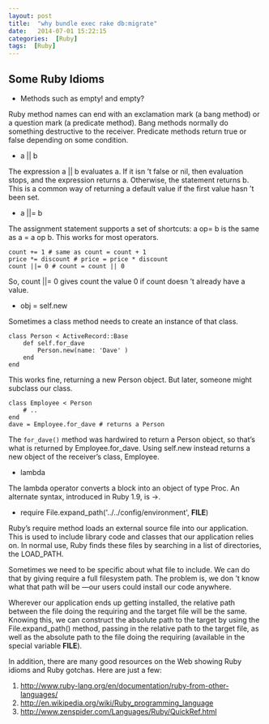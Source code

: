 ```yaml
---
layout: post
title:  "why bundle exec rake db:migrate"
date:   2014-07-01 15:22:15
categories:  [Ruby]
tags:  [Ruby]
---
```



## Some Ruby Idioms


- Methods such as empty! and empty?

Ruby method names can end with an exclamation mark (a bang method)
or a question mark (a predicate method). Bang methods normally do
something destructive to the receiver. Predicate methods return true or
false depending on some condition.

- a || b

The expression a || b evaluates a. If it isn ’t false or nil, then evaluation stops,
and the expression returns a. Otherwise, the statement returns b. This is a
common way of returning a default value if the first value hasn ’t been set.

- a ||= b

The assignment statement supports a set of shortcuts: a op= b is the same
as a = a op b. This works for most operators.

	count += 1 # same as count = count + 1
	price *= discount # price = price * discount
	count ||= 0 # count = count || 0

So, count ||= 0 gives count the value 0 if count doesn ’t already have a value.



- obj = self.new

Sometimes a class method needs to create an instance of that class.

	class Person < ActiveRecord::Base
		def self.for_dave
			Person.new(name: 'Dave' )
		end
	end

This works fine, returning a new Person object. But later, someone might
subclass our class.

	class Employee < Person
		# ..
	end
	dave = Employee.for_dave # returns a Person

The `for_dave()` method was hardwired to return a Person object, so that’s
what is returned by Employee.for_dave. Using self.new instead returns a new
object of the receiver’s class, Employee.

- lambda

The lambda operator converts a block into an object of type Proc. An alternate
syntax, introduced in Ruby 1.9, is ->.


- require File.expand_path('../../config/environment', __FILE__)


 Ruby’s require method loads an external source file into our application.
This is used to include library code and classes that our application relies
on. In normal use, Ruby finds these files by searching in a list of directories, the LOAD_PATH.

Sometimes we need to be specific about what file to include. We can do
that by giving require a full filesystem path. The problem is, we don ’t know
what that path will be —our users could install our code anywhere.

Wherever our application ends up getting installed, the relative path
between the file doing the requiring and the target file will be the same.
Knowing this, we can construct the absolute path to the target by using
the File.expand_path() method, passing in the relative path to the target file,
as well as the absolute path to the file doing the requiring (available in
the special variable __FILE__).

In addition, there are many good resources on the Web showing Ruby idioms
and Ruby gotchas. Here are just a few:


1.  http://www.ruby-lang.org/en/documentation/ruby-from-other-languages/
1.  http://en.wikipedia.org/wiki/Ruby_programming_language
1.  http://www.zenspider.com/Languages/Ruby/QuickRef.html